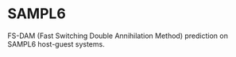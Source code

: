 # SAMPL6
FS-DAM (Fast Switching Double Annihilation Method) prediction on SAMPL6 host-guest systems.
